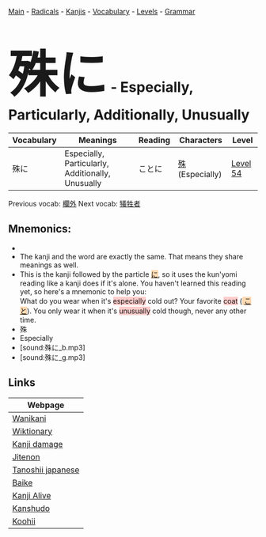 <style> bigfont {font-size: 100px}</style>
[Main](../README.md) -
[Radicals](../radicals.md) -
[Kanjis](../kanjis.md) -
[Vocabulary](../vocabulary.md) -
[Levels](../levels.md) -
[Grammar](../grammar.md)
# <bigfont> 殊に</bigfont> - Especially, Particularly, Additionally, Unusually 

| Vocabulary | Meanings | Reading | Characters | Level |
| --- | --- | --- | --- | --- |
| 殊に | Especially, Particularly, Additionally, Unusually | ことに |  [殊](../kanjis/殊.md) (Especially) | [Level 54](../levels/wk_level54.md) |

Previous vocab: [欄外](欄外.md) Next vocab: [犠牲者](犠牲者.md) 

## Mnemonics:

* 
* The kanji and the word are exactly the same. That means they share meanings as well.
* This is the kanji followed by the particle <span style="background-color:#fed8b1"> [に](https://jisho.org/search/に)</span>, so it uses the kun'yomi reading like a kanji does if it's alone. You haven't learned this reading yet, so here's a mnemonic to help you:<br />What do you wear when it's <span style="background-color:#ffcccb"> especially</span> cold out? Your favorite <span style="background-color:#ffcccb"> coat</span> (<span style="background-color:#fed8b1"> [こと](https://jisho.org/search/こと)</span>). You only wear it when it's <span style="background-color:#ffcccb"> unusually</span> cold though, never any other time.
* 殊
* Especially
* [sound:殊に_b.mp3]
* [sound:殊に_g.mp3]


## Links 

| Webpage |
| --- |
| [Wanikani          ](https://www.wanikani.com/kanji/殊に) |
| [Wiktionary        ](https://en.wiktionary.org/wiki/殊に) |
| [Kanji damage      ](http://www.kanjidamage.com/kanji/search?utf8=✓&q=殊に) |
| [Jitenon           ](https://jitenon.com/kanji/殊に) |
| [Tanoshii japanese ](https://www.tanoshiijapanese.com/dictionary/kanji.cfm?k=殊に) |
| [Baike             ](https://baike.baidu.com/item/殊に) |
| [Kanji Alive       ](https://app.kanjialive.com/殊に) |
| [Kanshudo          ](https://www.kanshudo.com/searchmn?q=殊に) |
| [Koohii            ](https://kanji.koohii.com/study/kanji/殊に) |
